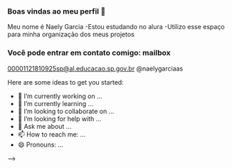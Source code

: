 ### Boas vindas ao meu perfil 💙

Meu nome é Naely Garcia
-Estou estudando no alura
-Utilizo esse espaço para minha organização dos meus projetos

### Você pode entrar em contato comigo: mailbox
00001121810925sp@al.educacao.sp.gov.br
@naelygarciaas

Here are some ideas to get you started:

- 🔭 I’m currently working on ...
- 🌱 I’m currently learning ...
- 👯 I’m looking to collaborate on ...
- 🤔 I’m looking for help with ...
- 💬 Ask me about ...
- 📫 How to reach me: ...
- 😄 Pronouns: ...

-->
